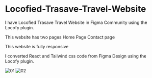 # Locofied-Trasave-Travel-Website
I have Locofied Trasave Travel Website in Figma Community using the Locofy plugin.

This website has two pages Home Page Contact page

This website is fully responsive

I converted React and Tailwind css code from Figma Design using the Locofy plugin.


![01](https://user-images.githubusercontent.com/107502085/196225071-73139be8-0ab9-4d07-9626-7f1028f6b429.jpg)
![02](https://user-images.githubusercontent.com/107502085/196225115-7e7ff1bb-3d48-40d1-90c3-588d5f1bbdba.jpg)

